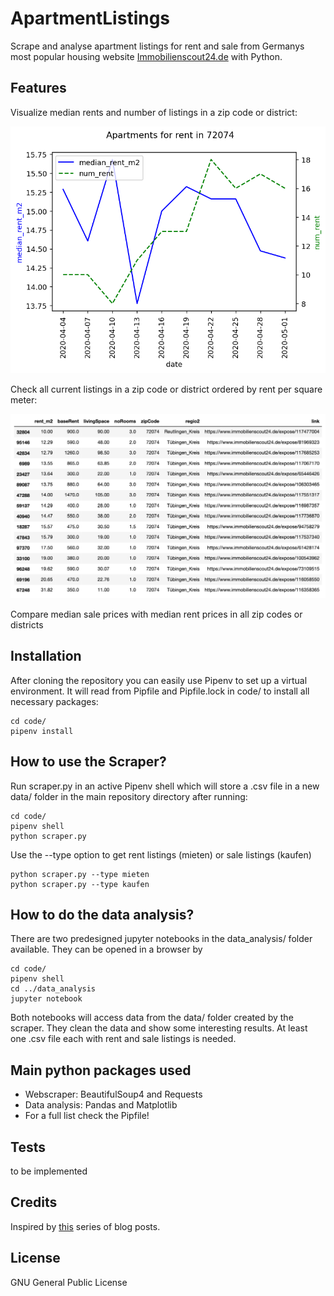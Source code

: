 # ApartmentListings
Scrape and analyse apartment listings for rent and sale from Germanys most popular housing website [Immobilienscout24.de](https://www.immobilienscout24.de/) with Python.

## Features
Visualize median rents and number of listings in a zip code or district:  

![](rent_timeseries_plot.png)

Check all current listings in a zip code or district ordered by rent per square meter:  

![](rent_listings_table.png)

Compare median sale prices with median rent prices in all zip codes or districts



## Installation
After cloning the repository you can easily use Pipenv to set up a virtual environment. It will read from Pipfile and Pipfile.lock in code/ to install all necessary packages:
```
cd code/
pipenv install
```

## How to use the Scraper?
Run scraper.py in an active Pipenv shell which will store a .csv file in a new data/ folder in the main repository directory after running:
```
cd code/
pipenv shell
python scraper.py
```
Use the --type option to get rent listings (mieten) or sale listings (kaufen)
```
python scraper.py --type mieten
python scraper.py --type kaufen
```

## How to do the data analysis?
There are two predesigned jupyter notebooks in the data_analysis/ folder available. They can be opened in a browser by 
```
cd code/
pipenv shell
cd ../data_analysis
jupyter notebook
```
Both notebooks will access data from the data/ folder created by the scraper. They clean the data and show some interesting results. At least one .csv file each with rent and sale listings is needed.

## Main python packages used
 - Webscraper: BeautifulSoup4 and Requests
 - Data analysis: Pandas and Matplotlib
 - For a full list check the Pipfile!

## Tests
to be implemented

## Credits
Inspired by [this](https://statisquo.de/2017/11/16/immobilienscout24-mining-teil-1-worum-geht-es/) series of blog posts.

## License
GNU General Public License

